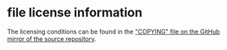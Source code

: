 # file license information

The licensing conditions can be found in the
["COPYING" file on the GitHub mirror of the source repository](https://github.com/file/file/blob/master/COPYING).
